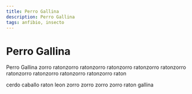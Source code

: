 ```yaml
---
title: Perro Gallina
description: Perro Gallina
tags: anfibio, insecto
---
```


# Perro Gallina

Perro Gallina zorro ratonzorro ratonzorro ratonzorro ratonzorro ratonzorro ratonzorro ratonzorro ratonzorro ratonzorro raton

cerdo caballo raton leon zorro zorro zorro zorro raton gallina